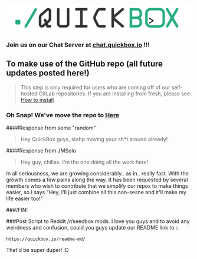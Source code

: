 [![QuickBox](https://github.com/QuickBox/quickbox_github_assets/blob/master/img/quickbox2.png "QuickBox")](https://quickbox.io)

### Join us on our Chat Server at [chat.quickbox.io](https://chat.quickbox.io/) !!!


## To make use of the GitHub repo (all future updates posted here!)
>This step is only required for users who are coming off of our self-hosted GitLab repositories. If you are installing from fresh, please see [How to install](https://github.com/QuickBox/QB#how-to-install)

### Oh Snap! We've move the repo to [Here](https://github.com/QuickBox/QB)
####Response from some "random"
>Hey QuickBox guys, stahp moving your sh*t around already!

####Response from JMSolo
>Hey guy, chillax. I'm the one doing all the work here!

In all seriousness, we are growing considerably.. as in.. really fast. With the growth comes a few pains along the way. It has been requested by several members who wish to contribute that we simplify our repos to make things easier, so I says "Hey, I'll just combine all this non-sesne and it'll make my life easier too!"

###/FIN!


###Post Script to Reddit /r/seedbox mods.
I love you guys and to avoid any weirdness and confusion, could you guys update our README link to ::
```
https://quickbox.io/readme-md/
```
That'd be super duper! :D

